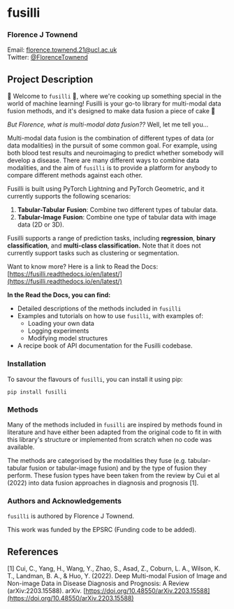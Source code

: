 # fusilli

### Florence J Townend

Email: [florence.townend.21@ucl.ac.uk](mailto:florence.townend.21@ucl.ac.uk) \
Twitter: [@FlorenceTownend](https://twitter.com/FlorenceTownend)

## Project Description

🍝 Welcome to `fusilli` 🍝, where we're cooking up something special in the world of machine learning! Fusilli is your
go-to
library for multi-modal data fusion methods, and it's designed to make data fusion a piece of cake 🍰

*But Florence, what is multi-modal data fusion??* Well, let me tell you...

Multi-modal data fusion is the combination of different types of data (or data modalities) in the pursuit of some common
goal. For example, using both blood test results and neuroimaging to predict whether somebody will develop a disease.
There are many different ways to combine data modalities, and the aim of `fusilli` is to provide a platform for
anybody to compare different methods against each other.

Fusilli is built using PyTorch Lightning and PyTorch Geometric, and it currently supports the following scenarios:

1. **Tabular-Tabular** **Fusion**: Combine two different types of tabular data.
2. **Tabular-Image** **Fusion**: Combine one type of tabular data with image data (2D or 3D).

Fusilli supports a range of prediction tasks, including **regression**, **binary classification**, and **multi-class
classification.**
Note that it does not currently support tasks such as clustering or segmentation.

Want to know more? Here is a link to Read the Docs:
[https://fusilli.readthedocs.io/en/latest/](https://fusilli.readthedocs.io/en/latest/)

**In the Read the Docs, you can find:**

- Detailed descriptions of the methods included in `fusilli`
- Examples and tutorials on how to use `fusilli`, with examples of:
    - Loading your own data
    - Logging experiments
    - Modifying model structures
- A recipe book of API documentation for the Fusilli codebase.

### Installation

To savour the flavours of `fusilli`, you can install it using pip:

```
pip install fusilli
```

### Methods

Many of the methods included in `fusilli` are inspired by methods found in literature and have either been adapted from
the original code to fit in with this library's structure or implemented from scratch when no code was available.

The methods are categorised by the modalities they fuse (e.g. tabular-tabular fusion or tabular-image fusion) and by
the type of fusion they perform. These fusion types have been taken from the review by Cui et al (2022) into
data fusion approaches in diagnosis and prognosis [1].

### Authors and Acknowledgements

`fusilli` is authored by Florence J Townend.

This work was funded by the EPSRC (Funding code to be added).

## References

[1] Cui, C., Yang, H., Wang, Y., Zhao, S., Asad, Z., Coburn, L. A., Wilson, K. T., Landman, B. A., & Huo, Y. (2022).
Deep Multi-modal Fusion of Image and Non-image Data in Disease Diagnosis and Prognosis: A Review (arXiv:2203.15588).
arXiv. [https://doi.org/10.48550/arXiv.2203.15588](https://doi.org/10.48550/arXiv.2203.15588)

